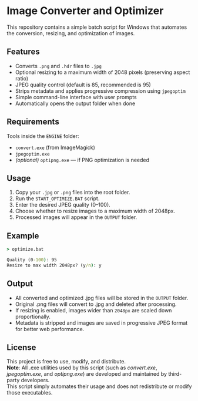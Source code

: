 # Image Converter and Optimizer

This repository contains a simple batch script for Windows that automates the conversion, resizing, and optimization of images.

## Features

- Converts `.png` and `.hdr` files to `.jpg`
- Optional resizing to a maximum width of 2048 pixels (preserving aspect ratio)
- JPEG quality control (default is 85, recommended is 95)
- Strips metadata and applies progressive compression using `jpegoptim`
- Simple command-line interface with user prompts
- Automatically opens the output folder when done

## Requirements

Tools inside the `ENGINE` folder:

- `convert.exe` (from ImageMagick)
- `jpegoptim.exe`
- *(optional)* `optipng.exe` — if PNG optimization is needed

## Usage

1. Copy your `.jpg` or `.png` files into the root folder.
2. Run the `START_OPTIMIZE.BAT` script.
3. Enter the desired JPEG quality (0–100).
4. Choose whether to resize images to a maximum width of 2048px.
5. Processed images will appear in the `OUTPUT` folder.

## Example

```cmd
> optimize.bat

Quality (0-100): 95  
Resize to max width 2048px? (y/n): y

```

## Output
- All converted and optimized .jpg files will be stored in the `OUTPUT` folder.
- Original .png files will convert to .jpg and deleted after processing.
- If resizing is enabled, images wider than `2048px` are scaled down proportionally.
- Metadata is stripped and images are saved in progressive JPEG format for better web performance.

## License
This project is free to use, modify, and distribute.  
__Note__: All .exe utilities used by this script (such as *convert.exe*, *jpegoptim.exe*, and *optipng.exe*) are developed and maintained by third-party developers.  
This script simply automates their usage and does not redistribute or modify those executables.
